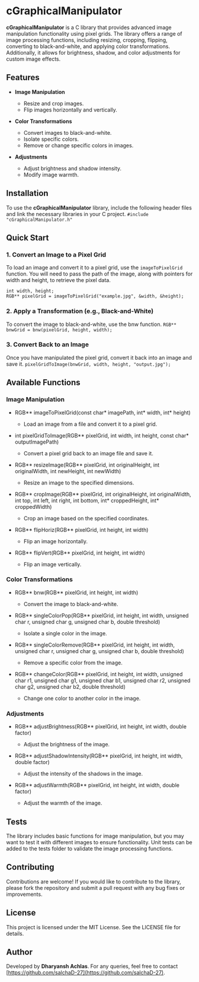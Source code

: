 # cGraphicalManipulator

**cGraphicalManipulator** is a C library that provides advanced image manipulation functionality using pixel grids. The library offers a range of image processing functions, including resizing, cropping, flipping, converting to black-and-white, and applying color transformations. Additionally, it allows for brightness, shadow, and color adjustments for custom image effects.

## Features

- **Image Manipulation**  
    - Resize and crop images.
    - Flip images horizontally and vertically.

- **Color Transformations**  
    - Convert images to black-and-white.
    - Isolate specific colors.
    - Remove or change specific colors in images.

- **Adjustments**  
    - Adjust brightness and shadow intensity.
    - Modify image warmth.

## Installation

To use the **cGraphicalManipulator** library, include the following header files and link the necessary libraries in your C project.
`#include "cGraphicalManipulator.h"`


## Quick Start

### 1. Convert an Image to a Pixel Grid
To load an image and convert it to a pixel grid, use the `imageToPixelGrid` function. You will need to pass the path of the image, along with pointers for width and height, to retrieve the pixel data.

    int width, height;
    RGB** pixelGrid = imageToPixelGrid("example.jpg", &width, &height);


### 2\. Apply a Transformation (e.g., Black-and-White)

To convert the image to black-and-white, use the bnw function.
`RGB** bnwGrid = bnw(pixelGrid, height, width);`


### 3\. Convert Back to an Image

Once you have manipulated the pixel grid, convert it back into an image and save it.
`pixelGridToImage(bnwGrid, width, height, "output.jpg");`

Available Functions
-------------------

### **Image Manipulation**

*   RGB\*\* imageToPixelGrid(const char\* imagePath, int\* width, int\* height)
    
    *   Load an image from a file and convert it to a pixel grid.
        
*   int pixelGridToImage(RGB\*\* pixelGrid, int width, int height, const char\* outputImagePath)
    
    *   Convert a pixel grid back to an image file and save it.
        
*   RGB\*\* resizeImage(RGB\*\* pixelGrid, int originalHeight, int originalWidth, int newHeight, int newWidth)
    
    *   Resize an image to the specified dimensions.
        
*   RGB\*\* cropImage(RGB\*\* pixelGrid, int originalHeight, int originalWidth, int top, int left, int right, int bottom, int\* croppedHeight, int\* croppedWidth)
    
    *   Crop an image based on the specified coordinates.
        
*   RGB\*\* flipHoriz(RGB\*\* pixelGrid, int height, int width)
    
    *   Flip an image horizontally.
        
*   RGB\*\* flipVert(RGB\*\* pixelGrid, int height, int width)
    
    *   Flip an image vertically.
        

### **Color Transformations**

*   RGB\*\* bnw(RGB\*\* pixelGrid, int height, int width)
    
    *   Convert the image to black-and-white.
        
*   RGB\*\* singleColorPop(RGB\*\* pixelGrid, int height, int width, unsigned char r, unsigned char g, unsigned char b, double threshold)
    
    *   Isolate a single color in the image.
        
*   RGB\*\* singleColorRemove(RGB\*\* pixelGrid, int height, int width, unsigned char r, unsigned char g, unsigned char b, double threshold)
    
    *   Remove a specific color from the image.
        
*   RGB\*\* changeColor(RGB\*\* pixelGrid, int height, int width, unsigned char r1, unsigned char g1, unsigned char b1, unsigned char r2, unsigned char g2, unsigned char b2, double threshold)
    
    *   Change one color to another color in the image.
        

### **Adjustments**

*   RGB\*\* adjustBrightness(RGB\*\* pixelGrid, int height, int width, double factor)
    
    *   Adjust the brightness of the image.
        
*   RGB\*\* adjustShadowIntensity(RGB\*\* pixelGrid, int height, int width, double factor)
    
    *   Adjust the intensity of the shadows in the image.
        
*   RGB\*\* adjustWarmth(RGB\*\* pixelGrid, int height, int width, double factor)
    
    *   Adjust the warmth of the image.
        

Tests
-----

The library includes basic functions for image manipulation, but you may want to test it with different images to ensure functionality. Unit tests can be added to the tests folder to validate the image processing functions.

Contributing
------------

Contributions are welcome! If you would like to contribute to the library, please fork the repository and submit a pull request with any bug fixes or improvements.

License
-------

This project is licensed under the MIT License. See the LICENSE file for details.

Author
------

Developed by **Dharyansh Achlas**. For any queries, feel free to contact [https://github.com/salchaD-27](https://github.com/salchaD-27).